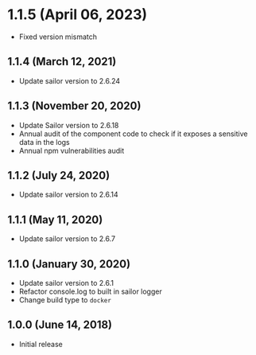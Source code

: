 # 1.1.5 (April 06, 2023)
* Fixed version mismatch

## 1.1.4 (March 12, 2021)

* Update sailor version to 2.6.24

## 1.1.3 (November 20, 2020)

* Update Sailor version to 2.6.18
* Annual audit of the component code to check if it exposes a sensitive data in the logs
* Annual npm vulnerabilities audit

## 1.1.2 (July 24, 2020)

* Update sailor version to 2.6.14

## 1.1.1 (May 11, 2020)

* Update sailor version to 2.6.7

## 1.1.0 (January 30, 2020)

* Update sailor version to 2.6.1
* Refactor console.log to built in sailor logger
* Change build type to `docker`

## 1.0.0 (June 14, 2018)

* Initial release
